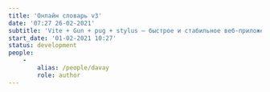 ```yaml
---
title: 'Онлайн словарь v3'
date: '07:27 26-02-2021'
subtitle: 'Vite + Gun + pug + stylus — быстрое и стабильное веб-приложение для игры'
start_date: '01-02-2021 10:27'
status: development
people:
    -
        alias: /people/davay
        role: author
---
```


